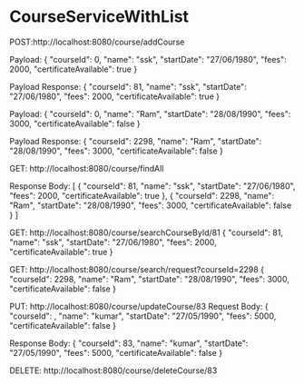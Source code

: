 # CourseServiceWithList


POST:http://localhost:8080/course/addCourse

Payload:
{
  "courseId": 0,
  "name": "ssk",
  "startDate": "27/06/1980",
  "fees": 2000,
  "certificateAvailable": true
}

Payload Response:
{
  "courseId": 81,
  "name": "ssk",
  "startDate": "27/06/1980",
  "fees": 2000,
  "certificateAvailable": true
}

Payload:
{
  "courseId": 0,
  "name": "Ram",
  "startDate": "28/08/1990",
  "fees": 3000,
  "certificateAvailable": false
}

Payload Response:
{
  "courseId": 2298,
  "name": "Ram",
  "startDate": "28/08/1990",
  "fees": 3000,
  "certificateAvailable": false
}

GET: http://localhost:8080/course/findAll

Response Body:
[
  {
    "courseId": 81,
    "name": "ssk",
    "startDate": "27/06/1980",
    "fees": 2000,
    "certificateAvailable": true
  },
  {
    "courseId": 2298,
    "name": "Ram",
    "startDate": "28/08/1990",
    "fees": 3000,
    "certificateAvailable": false
  }
]

GET: http://localhost:8080/course/searchCourseById/81
{
  "courseId": 81,
  "name": "ssk",
  "startDate": "27/06/1980",
  "fees": 2000,
  "certificateAvailable": true
}	

GET: http://localhost:8080/course/search/request?courseId=2298
{
  "courseId": 2298,
  "name": "Ram",
  "startDate": "28/08/1990",
  "fees": 3000,
  "certificateAvailable": false
}

PUT: http://localhost:8080/course/updateCourse/83
Request Body:
{
  "courseId": ,
  "name": "kumar",
  "startDate": "27/05/1990",
  "fees": 5000,
  "certificateAvailable": false
}

Response Body:
{
  "courseId": 83,
  "name": "kumar",
  "startDate": "27/05/1990",
  "fees": 5000,
  "certificateAvailable": false
}

DELETE:
http://localhost:8080/course/deleteCourse/83


